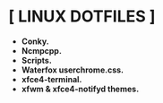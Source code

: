 # [ LINUX DOTFILES ]

+ **Conky.**
+ **Ncmpcpp.**
+ **Scripts.**
+ **Waterfox userchrome.css.**
+ **xfce4-terminal.**
+ **xfwm & xfce4-notifyd themes.**
